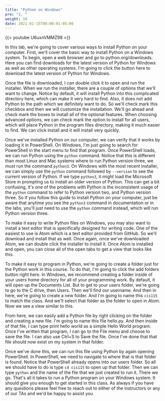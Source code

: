 ```yaml
---
title: "Python on Windows"
pre: "1. "
weight: 10
date: 2021-01-15T00:00:01-05:00
---
```


{{< youtube U6uxnVMMZ98 >}}

In this lab, we're going to cover various ways to install Python on your computer. First, we'll cover the basic way to install Python on a Windows system. To begin, open a web browser and go to python.org/downloads. Here you can find downloads for the latest version of Python for Windows as well as other operating systems. I'm going to click the button here to download the latest version of Python for Windows. 

Once the file is downloaded, I can double click it to open and run the installer. When we run the installer, there are a couple of options that we'll want to change. Notice by default, it will install Python into this complicated directory here, which can make it very hard to find. Also, it does not add Python to the path which we definitely want to do. So we'll check mark this checkbox and then we will customize the installation. We'll go ahead and check mark the boxes to install all of the optional features. When choosing advanced options, we can check mark the option to install for all users, which will place Python in the program files directory, making it much easier to find. We can click install and it will install very quickly. 

Once we've installed Python on our computer, we can verify that it works by loading it in PowerShell. On Windows, I'm just going to search for PowerShell in the start menu to find that program. Once PowerShell loads, we can run Python using the `python` command. Notice that this is different than most Linux and Mac systems where to run Python version three, we must run the command `python3`. On Windows with the most recent installer, we can simply use the `python` command followed by `--version` to see the current version of Python. If we type `python3`, it might load the Microsoft Store in prompting us to install an older version of Python. This can get a bit confusing, it's one of the problems with Python is the inconsistent usage of the `python` command to refer to Python version two, and Python version three. So if you follow this guide to install Python on your computer, just be aware that anytime you see the `python3` command in documentation or in the labs, you'll just need to use the `python` command instead, which will run Python version three. 

To make it easy to write Python files on Windows, you may also want to install a text editor that is specifically designed for writing code. One of the easiest to use is Atom which is a text editor provided from GitHub. So we'll download and install that as well. Once again, once we've downloaded Atom, we can double click the installer to install it. Once Atom is installed and open, you can close all of the open tabs to get a view that looks like this. 

To make it easy to program in Python, we're going to create a folder just for the Python work in this course. To do that, I'm going to click the add folders button right here. In Windows, we recommend creating a folder inside of your users home directory for all of your programming work. By default, it will open up the Documents List. But to get to your users folder, we're going to go to the C drive, then Users. Then we'll find our username. And then in here, we're going to create a new folder. And I'm going to name this `cis115` to match the class. And we'll select that folder as the folder to open in Atom. Now we see a view similar to this. 

From here, we can easily add a Python file by right clicking on the folder and creating a new file. I'm going to name this file hello.py. And then inside of that file, I can type print hello world as a simple Hello World program. Once I've written that program, I can go to the File menu and choose to save the file. I can also use Ctrl+S to Save the file. Once I've done that that file should now exist on my system in that folder. 

Once we've done this, we can run this file using Python by again opening PowerShell. In PowerShell, we need to navigate to where that is that folder is found. Notice that PowerShell already opens into our users folder. So all we should have to do is type `cd cis115` to open up that folder. Then we can type `python` and the name of the file that we just created to run it. There we go. That's all it takes to run a Python program on your Windows system. It should give you enough to get started in this class. As always if you have any questions please feel free to reach out to either of the instructors or any of our TAs and we'd be happy to assist you 

